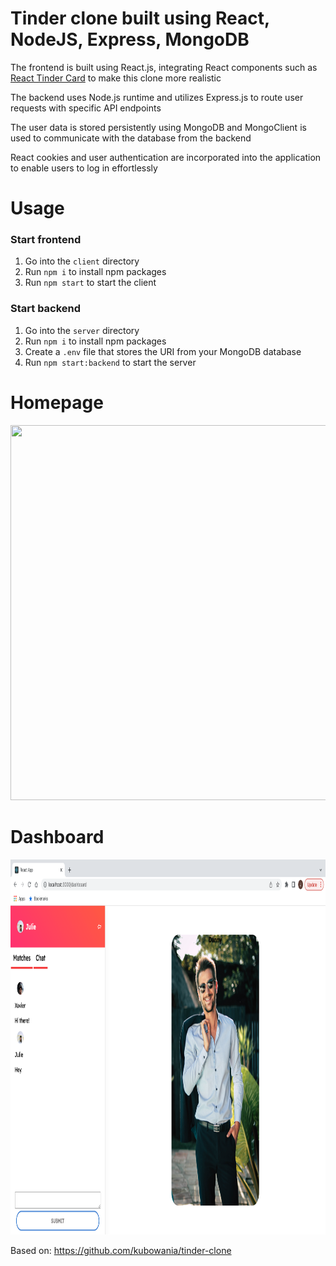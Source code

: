 # Tinder clone built using React, NodeJS, Express, MongoDB

The frontend is built using React.js, integrating React components such as [React Tinder Card](https://github.com/3DJakob/react-tinder-card) to make this clone more realistic

The backend uses Node.js runtime and utilizes Express.js to route user requests with specific API endpoints

The user data is stored persistently using MongoDB and MongoClient is used to communicate with the database from the backend

React cookies and user authentication are incorporated into the application to enable users to log in effortlessly

# Usage
### Start frontend
1. Go into the `client` directory
2. Run `npm i` to install npm packages
3. Run `npm start` to start the client

### Start backend
1. Go into the `server` directory
2. Run `npm i` to install npm packages
3. Create a `.env` file that stores the URI from your MongoDB database
4. Run `npm start:backend` to start the server

# Homepage
<img src="https://github.com/JensonChoi/tinder-clone/blob/main/assets/home.png" width="1000" height="600" />

# Dashboard
<img src="https://github.com/JensonChoi/tinder-clone/blob/main/assets/dashboard.png" width="1000" height="600" />

Based on: https://github.com/kubowania/tinder-clone
